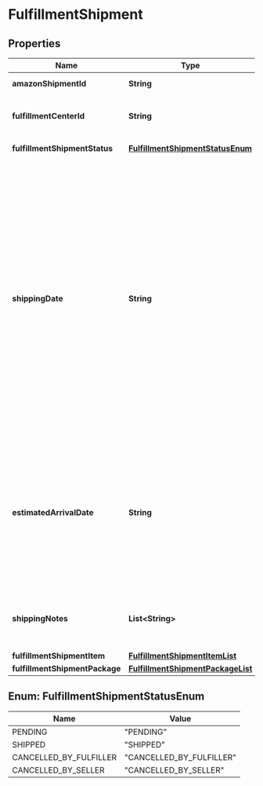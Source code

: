 
# FulfillmentShipment

## Properties
Name | Type | Description | Notes
------------ | ------------- | ------------- | -------------
**amazonShipmentId** | **String** | A shipment identifier assigned by Amazon. | 
**fulfillmentCenterId** | **String** | An identifier for the fulfillment center that the shipment will be sent from. | 
**fulfillmentShipmentStatus** | [**FulfillmentShipmentStatusEnum**](#FulfillmentShipmentStatusEnum) | The current status of the shipment. | 
**shippingDate** | **String** | The meaning of the shippingDate value depends on the current status of the shipment. If the current value of FulfillmentShipmentStatus is:  * Pending - shippingDate represents the estimated time that the shipment will leave the Amazon fulfillment center.  * Shipped - shippingDate represents the date that the shipment left the Amazon fulfillment center. If a shipment includes more than one package, shippingDate applies to all of the packages in the shipment. If the value of FulfillmentShipmentStatus is CancelledByFulfiller or CancelledBySeller, shippingDate is not returned. The value must be in ISO 8601 date time format. |  [optional]
**estimatedArrivalDate** | **String** | The estimated arrival date and time of the shipment, in ISO 8601 date time format. Note that this value can change over time. If a shipment includes more than one package, estimatedArrivalDate applies to all of the packages in the shipment. If the shipment has been cancelled, estimatedArrivalDate is not returned. |  [optional]
**shippingNotes** | **List&lt;String&gt;** | Provides additional insight into shipment timeline. Primairly used to communicate that actual delivery dates aren&#39;t available. |  [optional]
**fulfillmentShipmentItem** | [**FulfillmentShipmentItemList**](FulfillmentShipmentItemList.md) |  | 
**fulfillmentShipmentPackage** | [**FulfillmentShipmentPackageList**](FulfillmentShipmentPackageList.md) |  |  [optional]


<a name="FulfillmentShipmentStatusEnum"></a>
## Enum: FulfillmentShipmentStatusEnum
Name | Value
---- | -----
PENDING | &quot;PENDING&quot;
SHIPPED | &quot;SHIPPED&quot;
CANCELLED_BY_FULFILLER | &quot;CANCELLED_BY_FULFILLER&quot;
CANCELLED_BY_SELLER | &quot;CANCELLED_BY_SELLER&quot;



